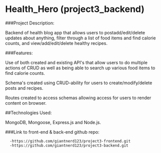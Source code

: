 # Health_Hero (project3_backend)

###Project Description:

Backend of health blog app that allows users to postadd/edit/delete updates about anything, filter through a list of food items and find calorie counts, and view/add/edit/delete healthy recipes.


###Features:


Use of both created and existing API's that allow users to do multiple actions of CRUD as well as being able to search up various food items to find calorie counts.

Schema's created using CRUD-ability for users to create/modify/delete posts and recipes.

Routes created to access schemas allowing access for users to render content on browser. 


##Technologies Used:

MongoDB, Mongoose, Express.js and Node.js.


###Link to front-end & back-end github repo:

      -https://github.com/giantnerd123/project3-frontend.git
      -https://github.com/giantnerd123/project3-backend.git


